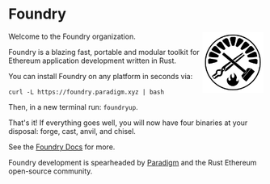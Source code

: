 # Foundry

<img src="./logo.png" alt="Foundry logo" align="right" width="120" />

Welcome to the Foundry organization.

Foundry is a blazing fast, portable and modular toolkit for Ethereum application development written in Rust.

You can install Foundry on any platform in seconds via:

```
curl -L https://foundry.paradigm.xyz | bash
```

Then, in a new terminal run: `foundryup`.

That's it! If everything goes well, you will now have four binaries at your disposal: forge, cast, anvil, and chisel.

See the [Foundry Docs](https://getfoundry.sh/) for more.

Foundry development is spearheaded by [Paradigm](https://github.com/paradigmxyz) and the Rust Ethereum open-source community.
